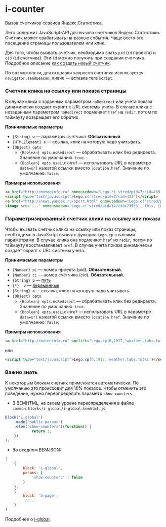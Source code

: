 # i-counter

Вызов счетчиков сервиса [Яндекс.Статистика](http://doc.yandex-team.ru/Stat/guide-manager/concepts/about.xml).

Лего содержит JavaScript-API для вызова счетчиков Яндекс.Статистики. Счетчик может срабатывать на разные события. Чаще всего
это посещение страницы пользователем или клик.

Для того, чтобы вызвать счетчик, необходимо знать `pid` (`id` проекта) и `cid` (`id` счетчика). Эти `id` можно получить
при создании счетчика. Подробное описание [как создать новый счетчик](http://doc.yandex-team.ru/Stat/ManagerGuide/tasks/HowToInstallCounter.xml).

По возможности, для отправки запросов счетчика используется `navigator.sendBeacon`, иначе — вставка тега `script`.

### Счетчик клика на ссылку или показа страницы

В случае клика c заданным параметром `noRedirect` или учета показа динамически создает скрипт с URL системы учета.
В случае клика c незаданным параметром `noRedirect` подменяет `href` на `redir`, потом по таймауту возвращает его обратно.

**Принимаемые параметры**

* `{String} w` — параметры счетчика. **Обязательный**.
* `{HTMLElement} a` — ссылка, клик на которую надо учитывать.
* `{Object} opts`
  * `{Boolean} opts.noRedirect` — обрабатывать клик без редиректа. Значение по умолчанию: `true`.
  * `{Boolean} opts.useLinkHref` — использовать URL в  параметре `data=url` нажатой ссылки вместо `location.href`. Значение по умолчанию: `false`.

**Примеры использования**

```html
<a href="http://meteoinfo.ru" onmousedown="Lego.c('stred/pid=7/cid=433',this)">Гидрометцентр</a>
<script type="text/javascript">Lego.c('stred/pid=7/cid=433')</script>
<a href="http://news.yandex.ru/sport.html" onmousedown="Lego.c('stred/pid=14/cid=73949', this, {noRedirect: true})">Спорт</a>
<image src='...' onmousedown="Lego.c('stred/pid=14/cid=73953', this, {noRedirect: true, useLinkHref: false})"/>
```

### Параметризированный счетчик клика на ссылку или показа
Чтобы вызвать счетчик клика на ссылку или показ страницы, необходимо в JavaScript вызвать функцию `Lego.cp` с вашими параметрами.
В случае клика она подменяет `href` из `redir`, потом по таймауту восстанавливает `href`.
В случае учета показа динамически создает скрипт с URL системы учета.

**Принимаемые параметры**

* `{Number} pi` — номер проекта (pid). **Обязательный**.
* `{Number} ci` — номер счётчика (cid). **Обязательный**.
* `{String} p` — [путь](https://wiki.yandex-team.ru/search-interfaces/counters/#path)
* `{*}  v` — [переменные](https://wiki.yandex-team.ru/search-interfaces/counters/#vars)
* `{String} a` — ссылка, клик на которую надо учитывать.
* `{Object} opts`
  * `{Boolean} opts.noRedirect` — обрабатывать клик без редиректа. Значение по умолчанию: `true`.
  * `{Boolean} opts.useLinkHref` — использовать URL в  параметре `data=url` нажатой ссылки вместо `location.href`. Значение по умолчанию: `false`.

**Примеры использования**

```html
<a href="http://meteoinfo.ru" onclick="Lego.cp(0,1917,'weather.tabs.fotki','my=var',this)">Гидрометцентр</a>
```

или

```html
<script type="text/javascript">Lego.cp(0,1917,'weather.tabs.fotki')</script>
```

### Важно знать

К некоторым блокам счетчик применяется автоматически. По умолчанию это происходит для 10% показов.
Чтобы отменить это поведение, нужно переопределить параметр `show-counters`.

* В BEMHTML, на своем уровне переопределения в файле `common.blocks/i-global/i-global.bemhtml.js`:

```javascript
block('i-global')
    .mode('public-params')
    .elem('show-counters')(function() {
            return 1;
    })
);
```
* Во входном BEMJSON:

```javascript
[
    {
        block: 'i-global',
        params: {
            'show-counters' : false
        }
    },
    {
        block: 'b-page',
         //...
    }
]
```

Подробнее о [i-global](../i-global/i-global.ru.md).
